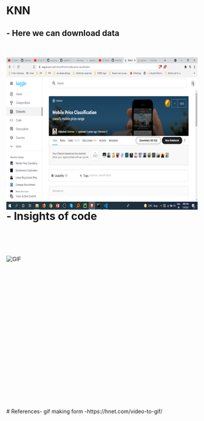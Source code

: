 # KNN
 ## - Here we can download data
<br />
<br />
 <img align="left" alt="GIF" src="https://github.com/HotuRam/KNN/blob/main/images/data%20pic.png?raw=true" width="600" height="400" />
<br />
<br />
<br />
<br />
<br />
<br />
<br />
<br />
<br />
<br />
<br />
<br />

#  - Insights of code

<br />
<br />
<br />
<br />
 <img align="left" alt="GIF" src="https://github.com/HotuRam/KNN/blob/main/images/code.gif?raw=true" width="600" height="400" />
 <br />
<br />
<br />
<br />
<br />
<br />
<br />
<br />
<br />
<br />
<br />
<br />
# References-
gif making form -https://hnet.com/video-to-gif/
